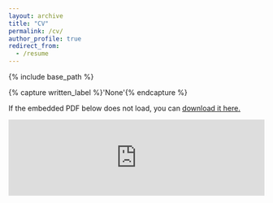 ```yaml
---
layout: archive
title: "CV"
permalink: /cv/
author_profile: true
redirect_from:
  - /resume
---
```


{% include base_path %}

{% capture written_label %}'None'{% endcapture %}

If the embedded PDF below does not load, you can <u><a href="https://kleeresearch.github.io/files/20231029_CV_klee.pdf">download it here.</a></u>
<br/>

<embed src="https://kleeresearch.github.io/files/20231029_CV_klee.pdf" type="application/pdf" width="100%" />


